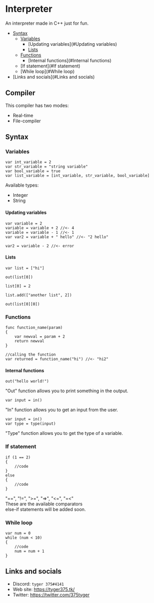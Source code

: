 # Interpreter

An interpreter made in C++ just for fun.

- [Syntax](#Syntax)
  - [Variables](#Variables)
    - [Updating variables](#Updating variables)
    - [Lists](#Lists)
  - [Functions](#Functions)
    - [Internal functions](#Internal functions)
  - [If statement](#If statement)
  - [While loop](#While loop)
- [Links and socials](#Links and socials)

## Compiler

This compiler has two modes: <br>
- Real-time
- File-compiler

## Syntax

### Variables
```
var int_variable = 2
var str_variable = "string variable"
var bool_variable = true
var list_variable = [int_variable, str_variable, bool_variable]
```

Available types:<br>
- Integer
- String

#### Updating variables

```
var variable = 2
variable = variable + 2 //<- 4
variable = variable - 1 //<- 1
var var2 = variable + " hello" //<- "2 hello"

var2 = variable - 2 //<- error
```

#### Lists

```
var list = ["hi"]

out(list[0])

list[0] = 2

list.add(["another list", 2])

out(list[0][0])
```

### Functions

```
func function_name(param)
{
    var newval = param + 2
    return newval
}

//calling the function
var returned = function_name("hi") //<- "hi2"
```

#### Internal functions

```
out("hello world!")
```

"Out" function allows you to print something in the output. <br>

```
var input = in()
```

"In" function allows you to get an input from the user. <br>

```
var input = in()
var type = type(input)
```

"Type" function allows you to get the type of a variable. <br> 

### If statement

```
if (1 == 2)
{
    //code
}
else
{
    //code
}
```

"==",
"!=",
">=",
"=>",
"<=",
"=<" <br>
These are the available comparators<br>
else-if statements will be added soon.

### While loop

```
var num = 0
while (num < 10)
{
    //code
    num = num + 1
}
```

## Links and socials

- Discord: `tyger 375#4141`<br>
- Web site: https://tyger375.tk/ <br>
- Twitter: https://twitter.com/375tyger <br>
